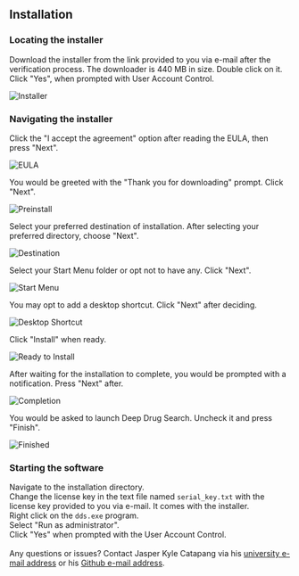 ## Installation

### Locating the installer

Download the installer from the link provided to you via e-mail after the verification process. The downloader is 440 MB in size. Double click on it. Click "Yes", when prompted with User Account Control.

![Installer](https://raw.githubusercontent.com/leeseojun17/deepdrugsearch/master/graphics/installer.JPG "Installer")

### Navigating the installer

Click the "I accept the agreement" option after reading the EULA, then press "Next".<br>

![EULA](https://raw.githubusercontent.com/leeseojun17/deepdrugsearch/master/graphics/eula.jpg "EULA")

You would be greeted with the "Thank you for downloading" prompt. Click "Next".<br>

![Preinstall](https://raw.githubusercontent.com/leeseojun17/deepdrugsearch/master/graphics/preinstall.jpg "Preinstall")

Select your preferred destination of installation. After selecting your preferred directory, choose "Next".<br>

![Destination](https://raw.githubusercontent.com/leeseojun17/deepdrugsearch/master/graphics/destination.jpg "Destination")

Select your Start Menu folder or opt not to have any. Click "Next".<br>

![Start Menu](https://raw.githubusercontent.com/leeseojun17/deepdrugsearch/master/graphics/startmenu.JPG "Start Menu")

You may opt to add a desktop shortcut. Click "Next" after deciding.<br>

![Desktop Shortcut](https://raw.githubusercontent.com/leeseojun17/deepdrugsearch/master/graphics/shortcut.JPG "Desktop Shortcut")

Click "Install" when ready.<br>

![Ready to Install](https://raw.githubusercontent.com/leeseojun17/deepdrugsearch/master/graphics/ready%20install.JPG "Ready to Install")

After waiting for the installation to complete, you would be prompted with a notification. Press "Next" after.<br>

![Completion](https://raw.githubusercontent.com/leeseojun17/deepdrugsearch/master/graphics/postinstall.JPG "Completion")

You would be asked to launch Deep Drug Search. Uncheck it and press "Finish".

![Finished](https://raw.githubusercontent.com/leeseojun17/deepdrugsearch/master/graphics/finish.JPG "Finished")

### Starting the software

Navigate to the installation directory.<br>
Change the license key in the text file named `serial_key.txt` with the license key provided to you via e-mail. It comes with the installer.<br>
Right click on the `dds.exe` program.<br>
Select "Run as administrator".<br>
Click "Yes" when prompted with the User Account Control.<br>
<br>
Any questions or issues? Contact Jasper Kyle Catapang via his [university e-mail address](mailto:jcatapang@up.edu.ph) or his [Github e-mail address](mailto:leeseojun17@naver.com). 
